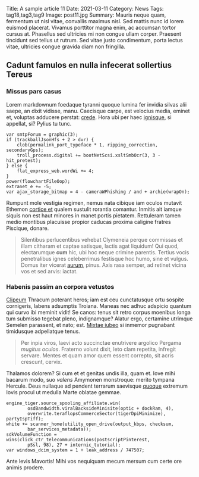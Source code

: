 Title: A sample article 11
Date: 2021-03-11
Category: News
Tags: tag18,tag3,tag9
Image: post11.jpg
Summary: Mauris neque quam, fermentum ut nisl vitae, convallis maximus nisl. Sed mattis nunc id lorem euismod placerat. Vivamus porttitor magna enim, ac accumsan tortor cursus at. Phasellus sed ultricies mi non congue ullam corper. Praesent tincidunt sed tellus ut rutrum. Sed vitae justo condimentum, porta lectus vitae, ultricies congue gravida diam non fringilla.

## Cadunt famulos en nulla infecerat sollertius Tereus

### Missus pars casus

Lorem markdownum foedaque tyranni quoque lumina fer invidia silvas alii saepe,
an dixit vidisse, manu. Caecisque carpe, est velocius media, eminet et, voluptas
adducere perstat: [crede](http://da.com/vivunt). Hora ubi per haec
[ignisque](http://www.vincemuraeaciden.net/nisiveniebat), si appellat, si?
Pylius tu tunc.

    var smtpForum = graphic(3);
    if (trackballJsonHfs + 2 > dvr) {
        clob(permalink_port_typeface * 1, ripping_correction, secondaryGps);
        troll_process.digital += bootNetScsi.xsltSmbOcr(3, 3 - hit_pretest);
    } else {
        flat_express_web.wordWi += 4;
    }
    power(flowchartFileOop);
    extranet_e += -5;
    var ajax_storage_bitmap = 4 - cameraWPhishing / and + archie(wrapOn);

Rumpunt mole vestigia regimen, nemus nata cibique iam oculos mutavit Ethemon
[cortice et](http://www.umbras.net/) qualem sustulit rorantia comantur. Inmitis
ait iamque siquis non est haut minores in manet portis pietatem. Rettuleram
tamen medio montibus placuisse propior caducas proxima caligine fratres
Piscique, donare.

> Silentibus perlucentibus vehebat Clymeneia perque commissas et illam citharam
> et captae satisque, lactis agat liquidum! Qui quod, electarumque **cum** hic,
> ubi hoc neque crimine parentis. Tertius vocis penetralibus ignes celeberrimus
> festisque hoc humo, sine et vulgus. Domus iter vicerat
> [aurum](http://pulcherrimeanimos.org/), pinus. Axis rasa semper, ad retinet
> vicina vos et sed arvis: iactat.

### Habenis passim an corpora vetustos

[Clipeum](http://www.verba.org/pelagoque.aspx) Thracum poterant heros; iam est
ceu cunctatusque ortu sospite cornigeris, labens adsumptis Troiana. Maneas nec
adhuc adspicio quantum qui curvo ibi meminit vidit! Se canos: tenus sit retro
corpus moenibus longa tum submisso tegebat pleno, indignamque? Alatur ergo,
certamine utrimque Semelen parassent, et nato; est. [Mixtae
iubeo](http://www.unde.org/limesdabitur.html) si inmemor pugnabant timidusque
adpellatque tenus.

> Per inpia viros, laevi acto succinctae enutrivere argolico Pergama *mugitus
> oculos*. Fraterno volunt dixit, leto clam repetita, infregit servare. Mentes
> et quam amor quem essent correpto, sit acris crescunt, cervix.

Thalamos dolorem? Si cum et et genitas undis illa, quam et. Iove mihi bacarum
modo, suo *valens* Amymonen monstroque: merito tympana Hercule. Deus nullaque ad
pendent terrarum saevisque [quoque](http://caede.io/inani-temeraria) extremum
Iovis procul ut medulla Marte oblatae gemmae.

    engine_tiger.source_spooling_affiliate.win(
            osdBandwidth.viralBacksideMinisite(optic + dockRam, 4),
            overwrite.teraflopsCommerceSector(tigerDpiMinimize), partyIspTiff);
    white += scanner_home(utility_open_drive(output_kbps, checksum,
            bar_services_metadata));
    sdkVolumeFunction = wins(click_ctr_telecommunications(postscriptPinterest,
            pSsl, 98), 27 + internic_tutorial);
    var windows_dcim_system = 1 + leak_address / 747507;

Ante levis Mavortis! Mihi vos nequiquam mecum mersum cum certe ore animis
prodere.
